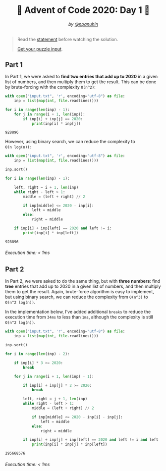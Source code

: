<h1 align="center">🎄 Advent of Code 2020: Day 1 🎄</h1>
<h6 align="center">by <a href="https://github.com/npanuhin">@npanuhin</a></h6>

> Read the [statement](https://adventofcode.com/2020/day/1 "Visit adventofcode.com/2020/day/1") before watching the solution.
>
> [Get your puzzle input](https://adventofcode.com/2020/day/1/input "Open adventofcode.com/2020/day/1/input").


## Part 1

In Part 1, we were asked to **find two entries that add up to 2020** in a given list of numbers, and then multiply them to get the result. This can be done by brute-forcing with the complexity `O(n^2)`:

```python
with open("input.txt", 'r', encoding="utf-8") as file:
    inp = list(map(int, file.readlines()))

for i in range(len(inp) - 1):
    for j in range(i + 1, len(inp)):
        if inp[i] + inp[j] == 2020:
            print(inp[i] * inp[j])
```
```
928896
```

However, using binary search, we can reduce the complexity to `O(n log(n))`:

<!-- Execute code: "part1.py" -->
```python
with open("input.txt", 'r', encoding="utf-8") as file:
    inp = list(map(int, file.readlines()))

inp.sort()

for i in range(len(inp) - 1):

    left, right = i + 1, len(inp)
    while right - left > 1:
        middle = (left + right) // 2

        if inp[middle] <= 2020 - inp[i]:
            left = middle
        else:
            right = middle

    if inp[i] + inp[left] == 2020 and left != i:
        print(inp[i] * inp[left])
```
```
928896
```
###### Execution time: < 1ms

## Part 2

In Part 2, we were asked to do the same thing, but with **three numbers**: find **tree** entries that add up to 2020 in a given list of numbers, and then multiply them to get the result. Again, brute-force algorithm is easy to implement, but using binary search, we can reduce the complexity from `O(n^3)` to `O(n^2 log(n))`.

In the implementation below, I've added additional `breaks` to reduce the execution time from `34ms` to less than `1ms`, although the complexity is still `O(n^2 log(n))`.

<!-- Execute code: "part2.py" -->
```python
with open("input.txt", 'r', encoding="utf-8") as file:
    inp = list(map(int, file.readlines()))

inp.sort()

for i in range(len(inp) - 2):

    if inp[i] * 3 >= 2020:
        break

    for j in range(i + 1, len(inp) - 1):

        if inp[i] + inp[j] * 2 >= 2020:
            break

        left, right = j + 1, len(inp)
        while right - left > 1:
            middle = (left + right) // 2

            if inp[middle] <= 2020 - inp[i] - inp[j]:
                left = middle
            else:
                right = middle

        if inp[i] + inp[j] + inp[left] == 2020 and left != i and left != j:
            print(inp[i] * inp[j] * inp[left])
```
```
295668576
```
###### Execution time: < 1ms
